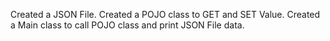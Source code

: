 Created a JSON File.
Created a POJO class to GET and SET Value.
Created a Main class to call POJO class and print JSON File data.
